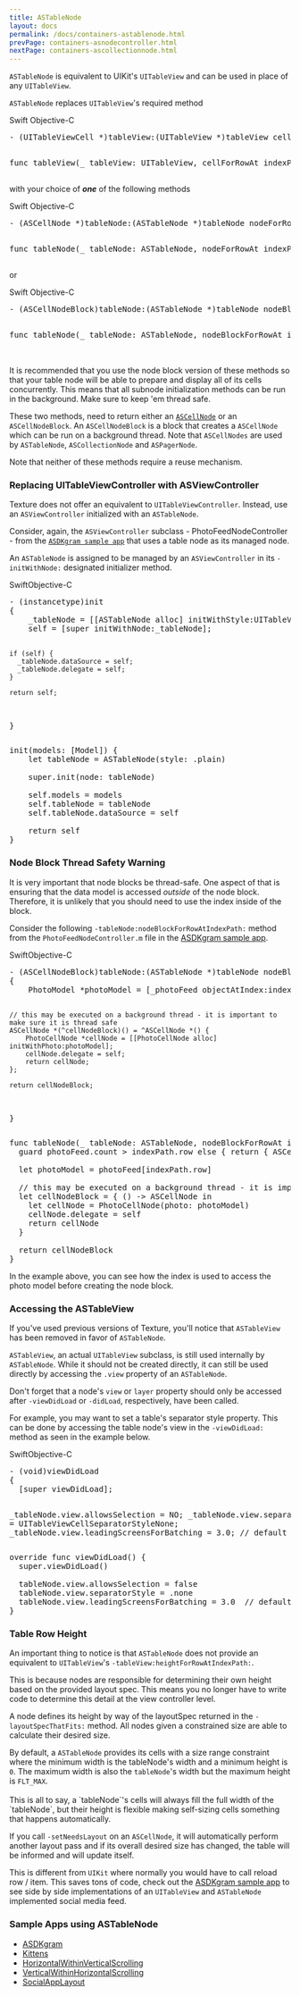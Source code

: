 ```yaml
---
title: ASTableNode
layout: docs
permalink: /docs/containers-astablenode.html
prevPage: containers-asnodecontroller.html
nextPage: containers-ascollectionnode.html
---
```


`ASTableNode` is equivalent to UIKit's `UITableView` and can be used in place of any `UITableView`. 

`ASTableNode` replaces `UITableView`'s required method

<div class = "highlight-group">
<span class="language-toggle">
  <a data-lang="swift" class="swiftButton">Swift</a>
  <a data-lang="objective-c" class = "active objcButton">Objective-C</a>
</span>

<div class = "code">
  <pre lang="objc" class="objcCode">
- (UITableViewCell *)tableView:(UITableView *)tableView cellForRowAtIndexPath:(NSIndexPath *)indexPath
  </pre>

  <pre lang="swift" class = "swiftCode hidden">
func tableView(_ tableView: UITableView, cellForRowAt indexPath: IndexPath) -> UITableViewCell
  </pre>
</div>
</div>

with your choice of **_one_** of the following methods

<div class = "highlight-group">
<span class="language-toggle">
  <a data-lang="swift" class="swiftButton">Swift</a>
  <a data-lang="objective-c" class = "active objcButton">Objective-C</a>
</span>

<div class = "code">
  <pre lang="objc" class="objcCode">
- (ASCellNode *)tableNode:(ASTableNode *)tableNode nodeForRowAtIndexPath:(NSIndexPath *)indexPath
  </pre>

  <pre lang="swift" class = "swiftCode hidden">
func tableNode(_ tableNode: ASTableNode, nodeForRowAt indexPath: IndexPath) -> ASCellNode
  </pre>
</div>
</div>

or

<div class = "highlight-group">
<span class="language-toggle">
  <a data-lang="swift" class="swiftButton">Swift</a>
  <a data-lang="objective-c" class = "active objcButton">Objective-C</a>
</span>

<div class = "code">
  <pre lang="objc" class="objcCode">
- (ASCellNodeBlock)tableNode:(ASTableNode *)tableNode nodeBlockForRowAtIndexPath:(NSIndexPath *)indexPath
  </pre>

  <pre lang="swift" class = "swiftCode hidden">
func tableNode(_ tableNode: ASTableNode, nodeBlockForRowAt indexPath: IndexPath) -> ASCellNodeBlock
  </pre>
</div>
</div>

<br>
<div class = "note">
It is recommended that you use the node block version of these methods so that your table node will be able to prepare and display all of its cells concurrently. This means that all subnode initialization methods can be run in the background.  Make sure to keep 'em thread safe.
</div>

These two methods, need to return either an <a href = "cell-node.html">`ASCellNode`</a> or an `ASCellNodeBlock`. An `ASCellNodeBlock` is a block that creates a `ASCellNode` which can be run on a background thread. Note that `ASCellNodes` are used by `ASTableNode`, `ASCollectionNode` and `ASPagerNode`. 

Note that neither of these methods require a reuse mechanism.

### Replacing UITableViewController with ASViewController

Texture does not offer an equivalent to `UITableViewController`. Instead, use an `ASViewController` initialized with an `ASTableNode`. 

Consider, again, the `ASViewController` subclass - PhotoFeedNodeController - from the <a href="https://github.com/texturegroup/texture/tree/master/examples/ASDKgram">`ASDKgram sample app`</a> that uses a table node as its managed node.

An `ASTableNode` is assigned to be managed by an `ASViewController` in its `-initWithNode:` designated initializer method. 

<div class = "highlight-group">
<span class="language-toggle"><a data-lang="swift" class="swiftButton">Swift</a><a data-lang="objective-c" class = "active objcButton">Objective-C</a></span>
<div class = "code">
  <pre lang="objc" class="objcCode">
- (instancetype)init
{
    _tableNode = [[ASTableNode alloc] initWithStyle:UITableViewStylePlain];
    self = [super initWithNode:_tableNode];
    
    if (self) {
      _tableNode.dataSource = self;
      _tableNode.delegate = self;
    }
    
    return self;
}
  </pre>

  <pre lang="swift" class = "swiftCode hidden">
init(models: [Model]) {
    let tableNode = ASTableNode(style: .plain)

    super.init(node: tableNode)

    self.models = models  
    self.tableNode = tableNode
    self.tableNode.dataSource = self
    
    return self
}
</pre>
</div>
</div>

### Node Block Thread Safety Warning

It is very important that node blocks be thread-safe. One aspect of that is ensuring that the data model is accessed _outside_ of the node block. Therefore, it is unlikely that you should need to use the index inside of the block. 

Consider the following `-tableNode:nodeBlockForRowAtIndexPath:` method from the `PhotoFeedNodeController.m` file in the <a href="https://github.com/texturegroup/texture/tree/master/examples/ASDKgram">ASDKgram sample app</a>.

<div class = "highlight-group">
<span class="language-toggle"><a data-lang="swift" class="swiftButton">Swift</a><a data-lang="objective-c" class = "active objcButton">Objective-C</a></span>
<div class = "code">
  <pre lang="objc" class="objcCode">
- (ASCellNodeBlock)tableNode:(ASTableNode *)tableNode nodeBlockForRowAtIndexPath:(NSIndexPath *)indexPath
{
    PhotoModel *photoModel = [_photoFeed objectAtIndex:indexPath.row];
    
    // this may be executed on a background thread - it is important to make sure it is thread safe
    ASCellNode *(^cellNodeBlock)() = ^ASCellNode *() {
        PhotoCellNode *cellNode = [[PhotoCellNode alloc] initWithPhoto:photoModel];
        cellNode.delegate = self;
        return cellNode;
    };
    
    return cellNodeBlock;
}
  </pre>

  <pre lang="swift" class = "swiftCode hidden">
func tableNode(_ tableNode: ASTableNode, nodeBlockForRowAt indexPath: IndexPath) -> ASCellNodeBlock {
  guard photoFeed.count > indexPath.row else { return { ASCellNode() } }
    
  let photoModel = photoFeed[indexPath.row]
    
  // this may be executed on a background thread - it is important to make sure it is thread safe
  let cellNodeBlock = { () -> ASCellNode in
    let cellNode = PhotoCellNode(photo: photoModel)
    cellNode.delegate = self
    return cellNode
  }
    
  return cellNodeBlock
}
</pre>
</div>
</div>

In the example above, you can see how the index is used to access the photo model before creating the node block.

### Accessing the ASTableView

If you've used previous versions of Texture, you'll notice that `ASTableView` has been removed in favor of `ASTableNode`.

<div class = "note">
<code>ASTableView</code>, an actual <code>UITableView</code> subclass, is still used internally by <code>ASTableNode</code>. While it should not be created directly, it can still be used directly by accessing the <code>.view</code> property of an <code>ASTableNode</code>.

Don't forget that a node's <code>view</code> or <code>layer</code> property should only be accessed after <code>-viewDidLoad</code> or <code>-didLoad</code>, respectively, have been called.
</div>

For example, you may want to set a table's separator style property. This can be done by accessing the table node's view in the `-viewDidLoad:` method as seen in the example below. 

<div class = "highlight-group">
<span class="language-toggle"><a data-lang="swift" class="swiftButton">Swift</a><a data-lang="objective-c" class = "active objcButton">Objective-C</a></span>
<div class = "code">
  <pre lang="objc" class="objcCode">
- (void)viewDidLoad
{
  [super viewDidLoad];
  
  _tableNode.view.allowsSelection = NO;
  _tableNode.view.separatorStyle = UITableViewCellSeparatorStyleNone;
  _tableNode.view.leadingScreensForBatching = 3.0;  // default is 2.0
}
</pre>

<pre lang="swift" class = "swiftCode hidden">
override func viewDidLoad() {
  super.viewDidLoad()

  tableNode.view.allowsSelection = false
  tableNode.view.separatorStyle = .none
  tableNode.view.leadingScreensForBatching = 3.0  // default is 2.0
}
</pre>
</div>
</div>

### Table Row Height

An important thing to notice is that `ASTableNode` does not provide an equivalent to `UITableView`'s `-tableView:heightForRowAtIndexPath:`.

This is because nodes are responsible for determining their own height based on the provided layout spec. This means you no longer have to write code to determine this detail at the view controller level.

A node defines its height by way of the layoutSpec returned in the `-layoutSpecThatFits:` method. All nodes given a constrained size are able to calculate their desired size.

<div class = "note">
By default, a <code>ASTableNode</code> provides its cells with a size range constraint where the minimum width is the tableNode's width and a minimum height is <code>0</code>.  The maximum width is also the <code>tableNode</code>'s width but the maximum height is <code>FLT_MAX</code>.
<br><br>
This is all to say, a `tableNode`'s cells will always fill the full width of the `tableNode`, but their height is flexible making self-sizing cells something that happens automatically. 
</div>

If you call `-setNeedsLayout` on an `ASCellNode`, it will automatically perform another layout pass and if its overall desired size has changed, the table will be informed and will update itself. 

This is different from `UIKit` where normally you would have to call reload row / item. This saves tons of code, check out the <a href="https://github.com/texturegroup/texture/tree/master/examples/ASDKgram">ASDKgram sample app</a> to see side by side implementations of an `UITableView` and `ASTableNode` implemented social media feed. 

### Sample Apps using ASTableNode
<ul>
  <li><a href="https://github.com/texturegroup/texture/tree/master/examples/ASDKgram">ASDKgram</a></li>
  <li><a href="https://github.com/texturegroup/texture/tree/master/examples/Kittens">Kittens</a></li>
  <li><a href="https://github.com/texturegroup/texture/tree/master/examples/HorizontalWithinVerticalScrolling">HorizontalWithinVerticalScrolling</a></li>
  <li><a href="https://github.com/texturegroup/texture/tree/master/examples/VerticalWithinHorizontalScrolling">VerticalWithinHorizontalScrolling</a></li>
  <li><a href="https://github.com/texturegroup/texture/tree/master/examples/SocialAppLayout">SocialAppLayout</a></li>
</ul>
